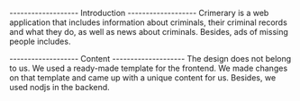 ------------------- Introduction -------------------
Crimerary is a web application that includes information 
about criminals, their criminal records and what they 
do, as well as news about criminals. Besides, ads of 
missing people includes.

------------------- Content --------------------
The design does not belong to us. We used a 
ready-made template for the frontend. We made 
changes on that template and came up with a unique 
content for us. Besides, we used nodjs in the backend.